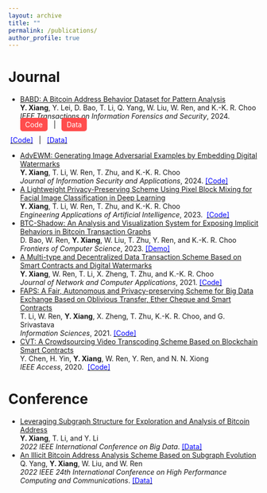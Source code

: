 ```yaml
---
layout: archive
title: ""
permalink: /publications/
author_profile: true
---
```


<!-- {% if author.googlescholar %}
  You can also find my articles on <u><a href="{{author.googlescholar}}">my Google Scholar profile</a>.</u>
{% endif %}

{% include base_path %}

{% for post in site.publications reversed %}
  {% include archive-single.html %}
{% endfor %} -->

# Journal

* [BABD: A Bitcoin Address Behavior Dataset for Pattern Analysis](https://doi.org/10.1109/TIFS.2023.3347894)<br />
**Y. Xiang**, Y. Lei, D. Bao, T. Li, Q. Yang, W. Liu, W. Ren, and K.-K. R. Choo<br />
*IEEE Transactions on Information Forensics and Security*, 2024.
<a href="https://github.com/Y-Xiang-hub/Bitcoin-Address-Behavior-Analysis" style="background-color: #ff4d4d; color: white; padding: 5px 10px; text-decoration: none; border-radius: 5px;">Code</a>
&nbsp; | &nbsp;
<a href="https://www.kaggle.com/datasets/lemonx/babd13" style="background-color: #ff4d4d; color: white; padding: 5px 10px; text-decoration: none; border-radius: 5px;">Data</a>

&nbsp;[<span style="color: blue;">[Code]</span>](https://github.com/Y-Xiang-hub/Bitcoin-Address-Behavior-Analysis) &nbsp; | &nbsp; [<span style="color: blue;">[Data]</span>](https://www.kaggle.com/datasets/lemonx/babd13)
* [AdvEWM: Generating Image Adversarial Examples by Embedding Digital Watermarks](https://doi.org/10.1016/j.jisa.2023.103662)<br />
**Y. Xiang**, T. Li, W. Ren, T. Zhu, and K.-K. R. Choo<br />
*Journal of Information Security and Applications*, 2024.&nbsp;[<span style="color: blue;">[Code]</span>](https://github.com/Y-Xiang-hub/AdvEWM)
* [A Lightweight Privacy-Preserving Scheme Using Pixel Block Mixing for Facial Image Classification in Deep Learning](https://doi.org/10.1016/j.engappai.2023.107180)<br />
**Y. Xiang**, T. Li, W. Ren, T. Zhu, and K.-K. R. Choo<br />
*Engineering Applications of Artificial Intelligence*, 2023. &nbsp;[<span style="color: blue;">[Code]</span>](https://github.com/oopshell/Pixel-Blocks-Mixing-For-Image-Privacy-Preservation)
* [BTC-Shadow: An Analysis and Visualization System for Exposing Implicit Behaviors in Bitcoin Transaction Graphs](https://doi.org/10.1007/s11704-023-2531-0)<br />
D. Bao, W. Ren, **Y. Xiang**, W. Liu, T. Zhu, Y. Ren, and K.-K. R. Choo<br />
*Frontiers of Computer Science*, 2023.&nbsp;[<span style="color: blue;">[Demo]</span>](https://github.com/whbyaoi/BTCShadow)
* [A Multi-type and Decentralized Data Transaction Scheme Based on Smart Contracts and Digital Watermarks](https://doi.org/10.1016/j.jnca.2020.102953)<br />
**Y. Xiang**, W. Ren, T. Li, X. Zheng, T. Zhu, and K.-K. R. Choo<br />
*Journal of Network and Computer Applications*, 2021.&nbsp;[<span style="color: blue;">[Code]</span>](https://github.com/Y-Xiang-hub/A-Copyright-Protection-Method-in-Big-Data-Trade)
* [FAPS: A Fair, Autonomous and Privacy-preserving Scheme for Big Data Exchange Based on Oblivious Transfer, Ether Cheque and Smart Contracts](https://doi.org/10.1016/j.ins.2020.08.116)<br />
T. Li, W. Ren, **Y. Xiang**, X. Zheng, T. Zhu, K.-K. R. Choo, and G. Srivastava<br />
*Information Sciences*, 2021.&nbsp;[<span style="color: blue;">[Code]</span>](https://github.com/Y-Xiang-hub/FAPS-Prototype)
* [CVT: A Crowdsourcing Video Transcoding Scheme Based on Blockchain Smart Contracts](https://doi.org/10.1109/ACCESS.2020.3043042)<br />
Y. Chen, H. Yin, **Y. Xiang**, W. Ren, Y. Ren, and N. N. Xiong<br />
*IEEE Access*, 2020. &nbsp;[<span style="color: blue;">[Code]</span>](https://github.com/Y-Xiang-hub/Crowdsourcing-With-Smart-Contract)

# Conference

* [Leveraging Subgraph Structure for Exploration and Analysis of Bitcoin Address](https://doi.org/10.1109/BigData55660.2022.10020980)<br />
**Y. Xiang**, T. Li, and Y. Li<br />
*2022 IEEE International Conference on Big Data*.&nbsp;[<span style="color: blue;">[Data]</span>](https://www.kaggle.com/datasets/lemonx/basd8)
* [An Illicit Bitcoin Address Analysis Scheme Based on Subgraph Evolution](https://doi.org/10.1109/HPCC-DSS-SmartCity-DependSys57074.2022.00116)<br />
Q. Yang, **Y. Xiang**, W. Liu, and W. Ren<br />
*2022 IEEE 24th International Conference on High Performance Computing and Communications*.&nbsp;[<span style="color: blue;">[Data]</span>](https://www.kaggle.com/datasets/lemonx/bitcoin-subgraph-evolution-data)
<!--# Preprint-->


